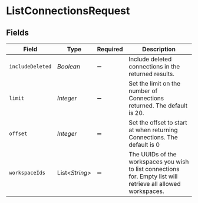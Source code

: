 # ListConnectionsRequest


## Fields

| Field                                                                                                          | Type                                                                                                           | Required                                                                                                       | Description                                                                                                    |
| -------------------------------------------------------------------------------------------------------------- | -------------------------------------------------------------------------------------------------------------- | -------------------------------------------------------------------------------------------------------------- | -------------------------------------------------------------------------------------------------------------- |
| `includeDeleted`                                                                                               | *Boolean*                                                                                                      | :heavy_minus_sign:                                                                                             | Include deleted connections in the returned results.                                                           |
| `limit`                                                                                                        | *Integer*                                                                                                      | :heavy_minus_sign:                                                                                             | Set the limit on the number of Connections returned. The default is 20.                                        |
| `offset`                                                                                                       | *Integer*                                                                                                      | :heavy_minus_sign:                                                                                             | Set the offset to start at when returning Connections. The default is 0                                        |
| `workspaceIds`                                                                                                 | List<*String*>                                                                                                 | :heavy_minus_sign:                                                                                             | The UUIDs of the workspaces you wish to list connections for. Empty list will retrieve all allowed workspaces. |